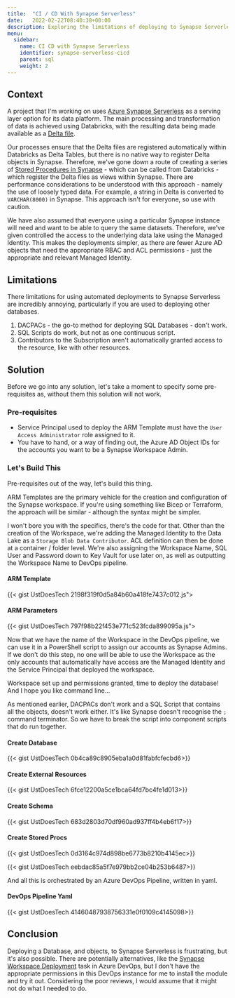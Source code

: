 ```yaml
---
title:  "CI / CD With Synapse Serverless"
date:   2022-02-22T08:40:38+00:00
description: Exploring the limitations of deploying to Synapse Serverless and how to deploy database objects
menu:
  sidebar:
    name: CI CD with Synapse Serverless
    identifier: synapse-serverless-cicd
    parent: sql
    weight: 2
---
```


## Context

A project that I'm working on uses [Azure Synapse Serverless](https://docs.microsoft.com/en-us/azure/synapse-analytics/sql/overview-architecture) as a serving layer option for its data platform. The main processing and transformation of data is achieved using Databricks, with the resulting data being made available as a [Delta file](https://delta.io/).

Our processes ensure that the Delta files are registered automatically within Databricks as Delta Tables, but there is no native way to register Delta objects in Synapse. Therefore, we've gone down a route of creating a series of [Stored Procedures in Synapse](https://www.youtube.com/watch?v=B2jr6YRemxM&ab_channel=AdvancingAnalytics) - which can be called from Databricks - which register the Delta files as views within Synapse. There are performance considerations to be understood with this approach - namely the use of loosely typed data. For example, a string in Delta is converted to `VARCHAR(8000)` in Synapse. This approach isn't for everyone, so use with caution.

We have also assumed that everyone using a particular Synapse instance will need and want to be able to query the same datasets. Therefore, we've given controlled the access to the underlying data lake using the Managed Identity. This makes the deployments simpler, as there are fewer Azure AD objects that need the appropriate RBAC and ACL permissions - just the appropriate and relevant Managed Identity.

## Limitations

There limitations for using automated deployments to Synapse Serverless are incredibly annoying, particularly if you are used to deploying other databases.

1. DACPACs - the go-to method for deploying SQL Databases - don't work.
2. SQL Scripts do work, but not as one continuous script.
3. Contributors to the Subscription aren't automatically granted access to the resource, like with other resources.

## Solution

Before we go into any solution, let's take a moment to specify some pre-requisites as, without them this solution will not work.

### Pre-requisites

- Service Principal used to deploy the ARM Template must have the `User Access Administrator` role assigned to it.
- You have to hand, or a way of finding out, the Azure AD Object IDs for the accounts you want to be a Synapse Workspace Admin.

### Let's Build This

Pre-requisites out of the way, let's build this thing.

ARM Templates are the primary vehicle for the creation and configuration of the Synapse workspace. If you're using something like Bicep or Terraform, the approach will be similar - although the syntax might be simpler.

I won't bore you with the specifics, there's the code for that. Other than the creation of the Workspace, we're adding the Managed Identity to the Data Lake as a `Storage Blob Data Contributor`. ACL definition can then be done at a container / folder level. We're also assigning the Workspace Name, SQL User and Password down to Key Vault for use later on, as well as outputting the Workspace Name to DevOps pipeline.

#### ARM Template

{{< gist UstDoesTech 2198f319f0d5a84b60a418fe7437c012.js"></script>

#### ARM Parameters

{{< gist UstDoesTech 797f98b22f453e771c523fcda899095a.js"></script>

Now that we have the name of the Workspace in the DevOps pipeline, we can use it in a PowerShell script to assign our accounts as Synapse Admins. If we don't do this step, no one will be able to use the Workspace as the only accounts that automatically have access are the Managed Identity and the Service Principal that deployed the workspace.

Workspace set up and permissions granted, time to deploy the database! And I hope you like command line...

As mentioned earlier, DACPACs don't work and a SQL Script that contains all the objects, doesn't work either. It's like Synapse doesn't recognise the `;` command terminator. So we have to break the script into component scripts that do run together.

#### Create Database

{{< gist UstDoesTech 0b4ca89c8905eba1a0d81fabfcfecbd6>}}

#### Create External Resources

{{< gist UstDoesTech 6fce12200a5ce1bca64fd7bc4fe1d013>}}

#### Create Schema

{{< gist UstDoesTech 683d2803d70df960ad937ff4b4eb6f17>}}

#### Create Stored Procs

{{< gist UstDoesTech 0d3164c974d898be6773b8210b4145ec>}}

{{< gist UstDoesTech eebdac85a5f7e979bb2ce04b253b6487>}}

And all this is orchestrated by an Azure DevOps Pipeline, written in yaml.

#### DevOps Pipeline Yaml

{{< gist UstDoesTech 41460487938756331e0f0109c4145098>}}

## Conclusion

Deploying a Database, and objects, to Synapse Serverless is frustrating, but it's also possible. There are potentially alternatives, like the [Synapse Workspace Deployment](https://marketplace.visualstudio.com/items?itemName=AzureSynapseWorkspace.synapsecicd-deploy) task in Azure DevOps, but I don't have the appropriate permissions in this DevOps instance for me to install the module and try it out. Considering the poor reviews, I would assume that it might not do what I needed to do.
